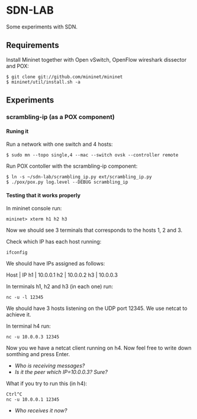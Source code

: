 # SDN-LAB
Some experiments with SDN.

## Requirements
Install Mininet together with Open vSwitch, OpenFlow wireshark dissector and POX:

```
$ git clone git://github.com/mininet/mininet
$ mininet/util/install.sh -a
```

## Experiments

### scrambling-ip (as a POX component)
#### Runing it
Run a network with one switch and 4 hosts:
```
$ sudo mn --topo single,4 --mac --switch ovsk --controller remote
```

Run POX contoller with the scrambling-ip component:
```
$ ln -s ~/sdn-lab/scrambling_ip.py ext/scrambling_ip.py
$ ./pox/pox.py log.level --DEBUG scrambling_ip
```

#### Testing that it works properly

In mininet console run:
```
mininet> xterm h1 h2 h3
```
Now we should see 3 terminals that corresponds to the hosts 1, 2 and 3.

Check which IP has each host running:
```
ifconfig
```
We should have IPs assigned as follows:

Host |  IP
h1   |  10.0.0.1
h2   |  10.0.0.2
h3   |  10.0.0.3

In terminals h1, h2 and h3 (in each one) run:
```
nc -u -l 12345
```
We should have 3 hosts listening on the UDP port 12345. We use netcat to achieve it.

In terminal h4 run:
```
nc -u 10.0.0.3 12345
```
Now you we have a netcat client running on h4. Now feel free to write down somthing and press Enter.

- _Who is receiving messages?_
- _Is it the peer which IP=10.0.0.3? Sure?_

What if you try to run this (in h4):
```
Ctrl^C
nc -u 10.0.0.1 12345
```
- _Who receives it now?_
